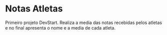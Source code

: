 # Notas Atletas
 Primeiro projeto DevStart.
Realiza a media das notas recebidas pelos atletas e no final apresenta o nome e a media de cada atleta.
